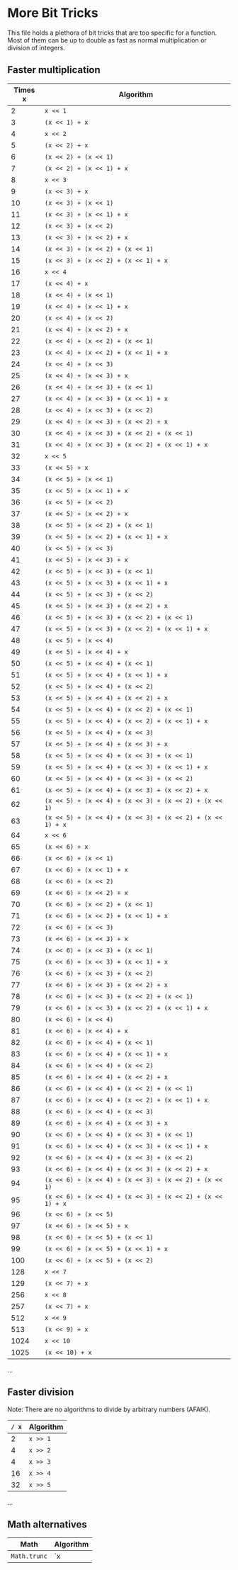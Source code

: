 # More Bit Tricks

This file holds a plethora of bit tricks that are too specific for a function. Most of them can be up to double as fast as normal multiplication or division of integers.

## Faster multiplication

| Times x     |  Algorithm                           |
|-------------|--------------------------------------|
| 2           | `x << 1`                             |
| 3           | `(x << 1) + x`                       |
| 4           | `x << 2`                             |
| 5           | `(x << 2) + x`                       |
| 6           | `(x << 2) + (x << 1)`                |
| 7           | `(x << 2) + (x << 1) + x`            |
| 8           | `x << 3`                             |
| 9           | `(x << 3) + x`                       |
| 10          | `(x << 3) + (x << 1)`                |
| 11          | `(x << 3) + (x << 1) + x`            |
| 12          | `(x << 3) + (x << 2)`                |
| 13          | `(x << 3) + (x << 2) + x`            |
| 14          | `(x << 3) + (x << 2) + (x << 1)`     |
| 15          | `(x << 3) + (x << 2) + (x << 1) + x` |
| 16          | `x << 4`                             |
| 17          | `(x << 4) + x`                       |
| 18          | `(x << 4) + (x << 1)`                |
| 19          | `(x << 4) + (x << 1) + x`            |
| 20          | `(x << 4) + (x << 2)`                |
| 21          | `(x << 4) + (x << 2) + x`            |
| 22          | `(x << 4) + (x << 2) + (x << 1)`     |
| 23          | `(x << 4) + (x << 2) + (x << 1) + x` |
| 24          | `(x << 4) + (x << 3)`                |
| 25          | `(x << 4) + (x << 3) + x`        |
| 26          | `(x << 4) + (x << 3) + (x << 1)` |
| 27          | `(x << 4) + (x << 3) + (x << 1) + x` |
| 28          | `(x << 4) + (x << 3) + (x << 2)` |
| 29          | `(x << 4) + (x << 3) + (x << 2) + x` |
| 30          | `(x << 4) + (x << 3) + (x << 2) + (x << 1)` |
| 31          | `(x << 4) + (x << 3) + (x << 2) + (x << 1) + x` |
| 32          | `x << 5`                         |
| 33          | `(x << 5) + x`                   |
| 34          | `(x << 5) + (x << 1)`            |
| 35          | `(x << 5) + (x << 1) + x`        |
| 36          | `(x << 5) + (x << 2)`            |
| 37          | `(x << 5) + (x << 2) + x`        |
| 38          | `(x << 5) + (x << 2) + (x << 1)` |
| 39          | `(x << 5) + (x << 2) + (x << 1) + x` |
| 40          | `(x << 5) + (x << 3)`            |
| 41          | `(x << 5) + (x << 3) + x`        |
| 42          | `(x << 5) + (x << 3) + (x << 1)` |
| 43          | `(x << 5) + (x << 3) + (x << 1) + x` |
| 44          | `(x << 5) + (x << 3) + (x << 2)` |
| 45          | `(x << 5) + (x << 3) + (x << 2) + x` |
| 46          | `(x << 5) + (x << 3) + (x << 2) + (x << 1)` |
| 47          | `(x << 5) + (x << 3) + (x << 2) + (x << 1) + x` |
| 48          | `(x << 5) + (x << 4)`            |
| 49          | `(x << 5) + (x << 4) + x`        |
| 50          | `(x << 5) + (x << 4) + (x << 1)` |
| 51          | `(x << 5) + (x << 4) + (x << 1) + x` |
| 52          | `(x << 5) + (x << 4) + (x << 2)` |
| 53          | `(x << 5) + (x << 4) + (x << 2) + x` |
| 54          | `(x << 5) + (x << 4) + (x << 2) + (x << 1)` |
| 55          | `(x << 5) + (x << 4) + (x << 2) + (x << 1) + x` |
| 56          | `(x << 5) + (x << 4) + (x << 3)` |
| 57          | `(x << 5) + (x << 4) + (x << 3) + x` |
| 58          | `(x << 5) + (x << 4) + (x << 3) + (x << 1)` |
| 59          | `(x << 5) + (x << 4) + (x << 3) + (x << 1) + x` |
| 60          | `(x << 5) + (x << 4) + (x << 3) + (x << 2)` |
| 61          | `(x << 5) + (x << 4) + (x << 3) + (x << 2) + x` |
| 62          | `(x << 5) + (x << 4) + (x << 3) + (x << 2) + (x << 1)` |
| 63          | `(x << 5) + (x << 4) + (x << 3) + (x << 2) + (x << 1) + x` |
| 64          | `x << 6`                         |
| 65          | `(x << 6) + x`                   |
| 66          | `(x << 6) + (x << 1)`            |
| 67          | `(x << 6) + (x << 1) + x`        |
| 68          | `(x << 6) + (x << 2)`            |
| 69          | `(x << 6) + (x << 2) + x`        |
| 70          | `(x << 6) + (x << 2) + (x << 1)` |
| 71          | `(x << 6) + (x << 2) + (x << 1) + x` |
| 72          | `(x << 6) + (x << 3)`            |
| 73          | `(x << 6) + (x << 3) + x`        |
| 74          | `(x << 6) + (x << 3) + (x << 1)` |
| 75          | `(x << 6) + (x << 3) + (x << 1) + x` |
| 76          | `(x << 6) + (x << 3) + (x << 2)` |
| 77          | `(x << 6) + (x << 3) + (x << 2) + x` |
| 78          | `(x << 6) + (x << 3) + (x << 2) + (x << 1)` |
| 79          | `(x << 6) + (x << 3) + (x << 2) + (x << 1) + x` |
| 80          | `(x << 6) + (x << 4)`            |
| 81          | `(x << 6) + (x << 4) + x`        |
| 82          | `(x << 6) + (x << 4) + (x << 1)` |
| 83          | `(x << 6) + (x << 4) + (x << 1) + x` |
| 84          | `(x << 6) + (x << 4) + (x << 2)` |
| 85          | `(x << 6) + (x << 4) + (x << 2) + x` |
| 86          | `(x << 6) + (x << 4) + (x << 2) + (x << 1)` |
| 87          | `(x << 6) + (x << 4) + (x << 2) + (x << 1) + x` |
| 88          | `(x << 6) + (x << 4) + (x << 3)` |
| 89          | `(x << 6) + (x << 4) + (x << 3) + x` |
| 90          | `(x << 6) + (x << 4) + (x << 3) + (x << 1)` |
| 91          | `(x << 6) + (x << 4) + (x << 3) + (x << 1) + x` |
| 92          | `(x << 6) + (x << 4) + (x << 3) + (x << 2)` |
| 93          | `(x << 6) + (x << 4) + (x << 3) + (x << 2) + x` |
| 94          | `(x << 6) + (x << 4) + (x << 3) + (x << 2) + (x << 1)` |
| 95          | `(x << 6) + (x << 4) + (x << 3) + (x << 2) + (x << 1) + x` |
| 96          | `(x << 6) + (x << 5)`            |
| 97          | `(x << 6) + (x << 5) + x`        |
| 98          | `(x << 6) + (x << 5) + (x << 1)` |
| 99          | `(x << 6) + (x << 5) + (x << 1) + x` |
| 100         | `(x << 6) + (x << 5) + (x << 2)` |
| 128         | `x << 7` |
| 129         | `(x << 7) + x` |
| 256         | `x << 8` |
| 257         | `(x << 7) + x` |
| 512         | `x << 9` |
| 513         | `(x << 9) + x` |
| 1024        | `x << 10` |
| 1025        | `(x << 10) + x` |
...

## Faster division

Note: There are no algorithms to divide by arbitrary numbers (AFAIK).

| `/ x`       |  Algorithm                           |
|-------------|--------------------------------------|
| 2           | `x >> 1`                             |
| 4           | `x >> 2`                             |
| 4           | `x >> 3`                             |
| 16          | `x >> 4`                             |
| 32          | `x >> 5`                             |
...

## Math alternatives

| Math              |  Algorithm                           |
|-------------------|--------------------------------------|
| `Math.trunc`      | `x | 0`                             |

